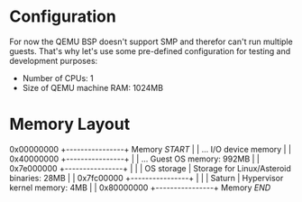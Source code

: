 # Configuration

For now the QEMU BSP doesn't support SMP and therefor can't run multiple guests. That's why let's
use some pre-defined configuration for testing and development purposes:

 - Number of CPUs: 1
 - Size of QEMU machine RAM: 1024MB

# Memory Layout

 0x00000000 +----------------+     Memory _START_
            |                |
                    ...            I/O device memory
            |                |
 0x40000000 +----------------+ 
            |                |
                    ...            Guest OS memory: 992MB
            |                |
 0x7e000000 +----------------+
            |                |
            |   OS storage   |     Storage for Linux/Asteroid binaries: 28MB
            |                |
 0x7fc00000 +----------------+
            |                |
            |     Saturn     |     Hypervisor kernel memory: 4MB
            |                |
 0x80000000 +----------------+     Memory _END_
